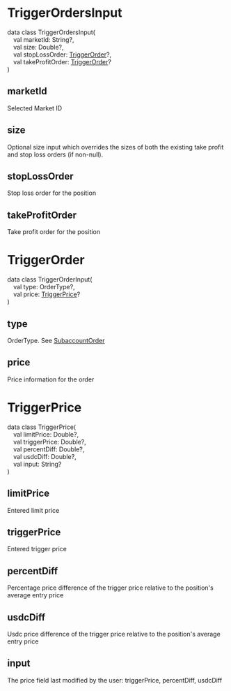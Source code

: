 # TriggerOrdersInput 

data class TriggerOrdersInput(  
&emsp;val marketId: String?,  
&emsp;val size: Double?,  
&emsp;val stopLossOrder: [TriggerOrder](#TriggerOrder)?,  
&emsp;val takeProfitOrder: [TriggerOrder](#TriggerOrder)?  
)

## marketId

Selected Market ID

## size

Optional size input which overrides the sizes of both the existing take profit and stop loss orders (if non-null).

## stopLossOrder

Stop loss order for the position

## takeProfitOrder

Take profit order for the position

# TriggerOrder

data class TriggerOrderInput(  
&emsp;val type: OrderType?,  
&emsp;val price: [TriggerPrice](#TriggerPrice)?  
)

## type

OrderType. See [SubaccountOrder](../Account.md)

## price

Price information for the order

# TriggerPrice

data class TriggerPrice(  
&emsp;val limitPrice: Double?,  
&emsp;val triggerPrice: Double?,  
&emsp;val percentDiff: Double?,  
&emsp;val usdcDiff: Double?,  
&emsp;val input: String?  
)

## limitPrice

Entered limit price

## triggerPrice

Entered trigger price

## percentDiff

Percentage price difference of the trigger price relative to the position's average entry price

## usdcDiff

Usdc price difference of the trigger price relative to the position's average entry price

## input

The price field last modified by the user: triggerPrice, percentDiff, usdcDiff
